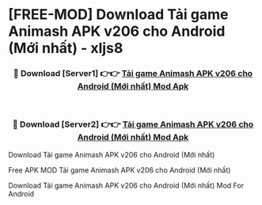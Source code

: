 # [FREE-MOD] Download Tải game Animash APK v206 cho Android (Mới nhất) - xljs8


<div align="center">
<h3>🔴 Download [Server1] 👉👉 <a href="https://apk-comot.site?title=Tải_game_Animash_APK_v206_cho_Android_(Mới_nhất)">Tải game Animash APK v206 cho Android (Mới nhất) Mod Apk</a></h3><br>

<h3>🔴 Download [Server2] 👉👉 <a href="https://apk-comot.site?title=Tải_game_Animash_APK_v206_cho_Android_(Mới_nhất)">Tải game Animash APK v206 cho Android (Mới nhất) Mod Apk</a></h3>
</div>



Download Tải game Animash APK v206 cho Android (Mới nhất) 

Free APK MOD Tải game Animash APK v206 cho Android (Mới nhất) 

Download Tải game Animash APK v206 cho Android (Mới nhất) Mod For Android
